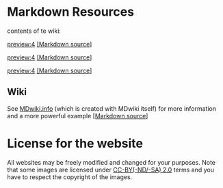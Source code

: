 # Markdown Resources

contents of te wiki:

[preview:4](MarkDownManual.md) [[Markdown source]][cafe]

[preview:4](SyntaxHighlight.md) [[Markdown source]][cafe]

[preview:4](ASCII.md) [[Markdown source]][cafe]


[MDwiki]: http://www.mdwiki.info
[githubrepo]: http://github.com/Dynalon/mdwiki-examples/
[cafe]: https://github.com/Dynalon/mdwiki-examples/tree/gh-pages/cafe
[musclecards]: https://github.com/Dynalon/mdwiki-examples/tree/gh-pages/muscle_cars
[travelblog]: https://github.com/Dynalon/mdwiki-examples/tree/gh-pages/travel_blog

Wiki
----

See [MDwiki.info][wiki] (which is created with MDwiki itself) for more information and a more powerful example [[Markdown source]][mdwikisrc]

  [mdwikisrc]: https://github.com/Dynalon/mdwiki/tree/gh-pages
  [wiki]: http://mdwiki.info/

# License for the website

All websites may be freely modified and changed for your purposes. Note that some images are licensed under [CC-BY(-ND/-SA) 2.0][cc] terms and you have to respect the copyright of the images.

  [cc]: http://creativecommons.org/licenses/
  

